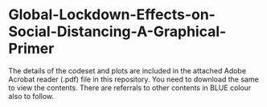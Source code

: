# Global-Lockdown-Effects-on-Social-Distancing-A-Graphical-Primer

The details of the codeset and plots are included in the attached Adobe Acrobat reader (.pdf) file in this repository. 
You need to download the same to view the contents. There are referrals to other contents in BLUE colour also to follow.
